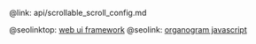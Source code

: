 @link: api/scrollable_scroll_config.md

@seolinktop: [web ui framework](https://webix.com)
@seolink: [organogram javascript](https://webix.com/widget/organogram/)